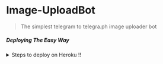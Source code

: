 # Image-UploadBot

> The simplest telegram to telegra.ph image uploader bot

##### Deploying The Easy Way

<details>
  <summary>Steps to deploy on Heroku !! </summary>

```
Fill in Bot Token API ID ,API HASH , Deploy! 
```

  [![Deploy](https://www.herokucdn.com/deploy/button.svg)](https://heroku.com/deploy?template=https://github.com/F36/TelegraphBot/tree/master)

</details>
